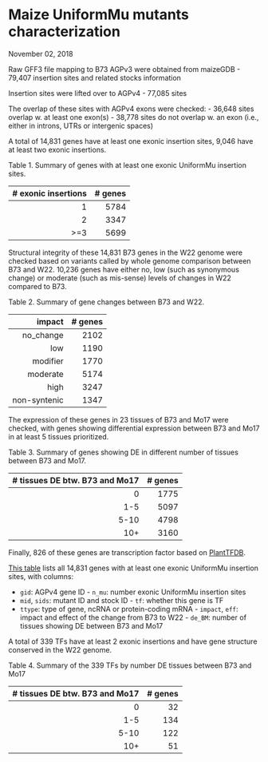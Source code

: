 Maize UniformMu mutants characterization
================
November 02, 2018





































Raw GFF3 file mapping to B73 AGPv3 were obtained from maizeGDB - 79,407
insertion sites and related stocks information

Insertion sites were lifted over to AGPv4 - 77,085 sites

The overlap of these sites with AGPv4 exons were checked: - 36,648 sites
overlap w. at least one exon(s) - 38,778 sites do not overlap w. an exon
(i.e., either in introns, UTRs or intergenic spaces)

A total of 14,831 genes have at least one exonic insertion sites, 9,046
have at least two exonic insertions.

Table 1. Summary of genes with at least one exonic UniformMu insertion
sites.

| \# exonic insertions | \# genes |
| -------------------: | -------: |
|                    1 |     5784 |
|                    2 |     3347 |
|                 \>=3 |     5699 |

Structural integrity of these 14,831 B73 genes in the W22 genome were
checked based on variants called by whole genome comparison between B73
and W22. 10,236 genes have either no, low (such as synonymous change) or
moderate (such as mis-sense) levels of changes in W22 compared to B73.

Table 2. Summary of gene changes between B73 and W22.

|       impact | \# genes |
| -----------: | -------: |
|   no\_change |     2102 |
|          low |     1190 |
|     modifier |     1770 |
|     moderate |     5174 |
|         high |     3247 |
| non-syntenic |     1347 |

The expression of these genes in 23 tissues of B73 and Mo17 were
checked, with genes showing differential expression between B73 and Mo17
in at least 5 tissues prioritized.

Table 3. Summary of genes showing DE in different number of tissues
between B73 and Mo17.

| \# tissues DE btw. B73 and Mo17 | \# genes |
| ------------------------------: | -------: |
|                               0 |     1775 |
|                             1-5 |     5097 |
|                            5-10 |     4798 |
|                             10+ |     3160 |

Finally, 826 of these genes are transcription factor based on
[PlantTFDB](http://planttfdb.cbi.pku.edu.cn/index.php?sp=Zma).

[This table](/data/uniformmu/15.uniformmu.exon.tsv) lists all 14,831
genes with at least one exonic UniformMu insertion sites, with columns:
- `gid`: AGPv4 gene ID - `n_mu`: number exonic UniformMu insertion sites
- `mid`, `sids`: mutant ID and stock ID - `tf`: whether this gene is TF
- `ttype`: type of gene, ncRNA or protein-coding mRNA - `impact`, `eff`:
impact and effect of the change from B73 to W22 - `de_BM`: number of
tissues showing DE between B73 and Mo17

A total of 339 TFs have at least 2 exonic insertions and have gene
structure conserved in the W22 genome.

Table 4. Summary of the 339 TFs by number DE tissues between B73 and
Mo17

| \# tissues DE btw. B73 and Mo17 | \# genes |
| ------------------------------: | -------: |
|                               0 |       32 |
|                             1-5 |      134 |
|                            5-10 |      122 |
|                             10+ |       51 |
